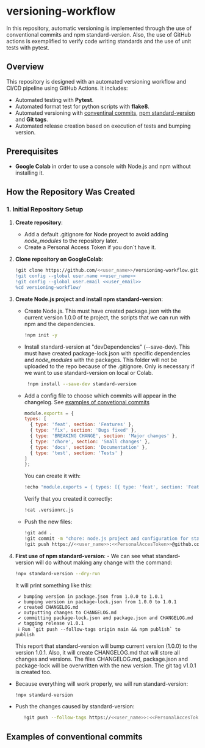 # versioning-workflow
In this repository, automatic versioning is implemented through the use of conventional commits and npm standard-version. Also, the use of GitHub actions is exemplified to verify code writing standards and the use of unit tests with pytest.

## Overview

This repository is designed with an automated versioning workflow and CI/CD pipeline using GitHub Actions. It includes:

- Automated testing with **Pytest**.
- Automated format test for python scripts with **flake8**.
- Automated versioning with [conventinal commits](https://www.conventionalcommits.org/en/v1.0.0/), [npm standard-version](https://www.npmjs.com/package/standard-version) and **Git tags**.
- Automated release creation based on execution of tests and bumping version.

## Prerequisites

- **Google Colab** in order to use a console with Node.js and npm without installing it.

## How the Repository Was Created

### 1. Initial Repository Setup
1. **Create repository**:
   - Add a default .gitignore for Node proyect to avoid adding _node_modules_ to the repository later.
   - Create a Personal Access Token if you don´t have it.

2. **Clone repository on GoogleColab**:
     ```bash
     !git clone https://github.com/<<user_name>>/versioning-workflow.git
     !git config --global user.name <<user_name>>
     !git config --global user.email <<user_email>>
     %cd versioning-workflow/
     ```
3. **Create Node.js project and install npm standard-version**:
    - Create Node.js. This must have created package.json with the current version 1.0.0 of te project, the scripts that we can run with npm and the dependencies.
      ```bash
      !npm init -y
      ```
   - Install standard-version at "devDependencies" (--save-dev). This must have created package-lock.json with specific dependencies and _node_modules_ with the packages. This folder will not be uploaded to the repo because of the .gitignore. Only is necessary if we want to use standard-version on local or Colab.
     ```bash
      !npm install --save-dev standard-version
      ```
   - Add a config file to choose which commits will appear in the changelog. See [examples of convetional commits](##Examples-of-convetional-commits)
      ```js
      module.exports = {
      types: [
        { type: 'feat', section: 'Features' },
        { type: 'fix', section: 'Bugs fixed' },
        { type: 'BREAKING CHANGE', section: 'Major changes' },
        { type: 'chore', section: 'Small changes' },
        { type: 'docs', section: 'Documentation' },
        { type: 'test', section: 'Tests' }
      ]
      };
      ```
      You can create it with:
     ```bash
     !echo "module.exports = { types: [{ type: 'feat', section: 'Features'}, { type: 'fix', section: 'Bugs fixed'}, { type: 'BREAKING CHANGE', section: 'Major changes'}, { type: 'chore', 'section': 'Small changes'}, { type: 'docs', section: 'Documentation'}, { type: 'test', section: 'Tests'}] };" > .versionrc.js
     ```
     Verify that you created it correctly:
     ```bash
     !cat .versionrc.js
     ```
   - Push the new files:
     ```bash
     !git add .
     !git commit -m "chore: node.js project and configuration for standard-release added."
     !git push https://<<user_name>>:<<PersonalAccesToken>>@github.com/<<user_name>>/versioning-workflow.git main
     ```
  4. **First use of npm standard-version**:
    - We can see what standard-version will do without making any change with the command:
     ```bash
     !npx standard-version --dry-run
     ```
     It will print something like this:
     ```plaintext
      ✔ bumping version in package.json from 1.0.0 to 1.0.1
      ✔ bumping version in package-lock.json from 1.0.0 to 1.0.1
      ✔ created CHANGELOG.md
      ✔ outputting changes to CHANGELOG.md
      ✔ committing package-lock.json and package.json and CHANGELOG.md
      ✔ tagging release v1.0.1
      ℹ Run `git push --follow-tags origin main && npm publish` to publish
     ```
     This report that standard-version will bump current version (1.0.0) to the version 1.0.1. Also, it will create CHANGELOG.md that will store all changes and versions. The files CHANGELOG.md, package.json and package-lock will be overwritten with the new version. The git tag v1.0.1 is created too.
- Because everything will work properly, we will run standard-version:
     ```bash
     !npx standard-version
     ```
- Push the changes caused by standard-version:
  ```bash
     !git push --follow-tags https://<<user_name>>:<<PersonalAccesToken>>@github.com/<<user_name>>/versioning-workflow.git main
  ```
     
   


## Examples of conventional commits
